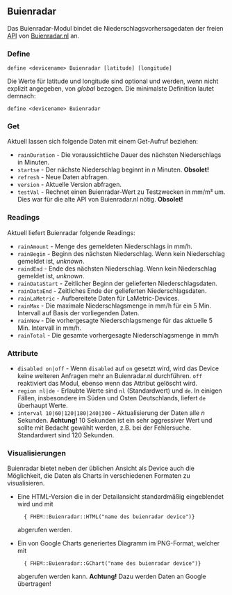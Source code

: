 <span id="Buienradar" />

## Buienradar
Das Buienradar-Modul bindet die Niederschlagsvorhersagedaten der freien <abbr title="Application Program Interface">API</abbr> 
von [Buienradar.nl](https://www.buienradar.nl) an.

<span id="Buienradardefine"></span>
### Define
    define <devicename> Buienradar [latitude] [longitude]

Die Werte für latitude und longitude sind optional und werden, wenn nicht explizit angegeben, von <var>global</var> bezogen.
Die minimalste Definition lautet demnach:

    define <devicename> Buienradar
  
<span id="Buienradarget" />  

### Get
Aktuell lassen sich folgende Daten mit einem Get-Aufruf beziehen:

* ``rainDuration``  - Die voraussichtliche Dauer des n&auml;chsten Niederschlags in Minuten.
* ``startse``       - Der n&auml;chste Niederschlag beginnt in <var>n</var> Minuten. **Obsolet!**
* ``refresh``       - Neue Daten abfragen.
* ``version``       - Aktuelle Version abfragen.
* ``testVal``       - Rechnet einen Buienradar-Wert zu Testzwecken in mm/m² um. Dies war für die alte <abbr>API</abbr> von Buienradar.nl nötig. **Obsolet!**

<span id="Buienradarreadings" />  

### Readings
Aktuell liefert Buienradar folgende Readings:
* ``rainAmount``    - Menge des gemeldeten Niederschlags in mm/h.
* ``rainBegin``     - Beginn des nächsten Niederschlag. Wenn kein Niederschlag gemeldet ist, <var>unknown</var>.
* ``raindEnd``      - Ende des nächsten Niederschlag. Wenn kein Niederschlag gemeldet ist, <var>unknown</var>.
* ``rainDataStart`` - Zeitlicher Beginn der gelieferten Niederschlagsdaten.
* ``rainDataEnd``   - Zeitliches Ende der gelieferten Niederschlagsdaten.
* ``rainLaMetric``  - Aufbereitete Daten für LaMetric-Devices.
* ``rainMax``       - Die maximale Niederschlagsmenge in mm/h für ein 5 Min. Intervall auf Basis der vorliegenden Daten.
* ``rainNow``       - Die vorhergesagte Niederschlagsmenge für das aktuelle 5 Min. Intervall in mm/h.
* ``rainTotal``     - Die gesamte vorhergesagte Niederschlagsmenge in mm/h

<span id="Buienradarattr" />

### Attribute

* <a name="disabled"></a> ``disabled on|off``   - Wenn ``disabled`` auf `on` gesetzt wird, wird das Device keine weiteren Anfragen mehr an Buienradar.nl durchführen. ``off`` reaktiviert das Modul, ebenso wenn das Attribut gelöscht wird.
* <a name="region"></a> ``region nl|de`` - Erlaubte Werte sind ``nl`` (Standardwert) und ``de``. In einigen Fällen, insbesondere im Süden und Osten Deutschlands, liefert ``de`` überhaupt Werte.
* <a name="interval"></a>  ``interval 10|60|120|180|240|300`` - Aktualisierung der Daten alle <var>n</var> Sekunden. **Achtung!** 10 Sekunden ist ein sehr aggressiver Wert und sollte mit Bedacht gewählt werden, <abbr>z.B.</abbr> bei der Fehlersuche. Standardwert sind 120 Sekunden. 

### Visualisierungen
Buienradar bietet neben der üblichen Ansicht als Device auch die Möglichkeit, die Daten als Charts in verschiedenen Formaten zu visualisieren.
* Eine HTML-Version die in der Detailansicht standardmäßig eingeblendet wird und mit 
        
        { FHEM::Buienradar::HTML("name des buienradar device")}
        
    abgerufen werden.
* Ein von Google Charts generiertes Diagramm im <abbr>PNG</abbr>-Format, welcher mit

        { FHEM::Buienradar::GChart("name des buienradar device")}
        
    abgerufen werden kann. **Achtung!** Dazu werden Daten an Google übertragen!